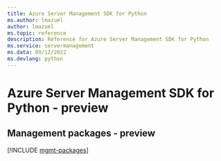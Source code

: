 ```yaml
---
title: Azure Server Management SDK for Python
ms.author: lmazuel
author: lmazuel
ms.topic: reference
description: Reference for Azure Server Management SDK for Python
ms.service: servermanagement
ms.data: 09/12/2022
ms.devlang: python
---
```

# Azure Server Management SDK for Python - preview

## Management packages - preview
[!INCLUDE [mgmt-packages](server-management-mgmt-index.md)]
